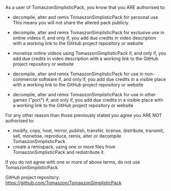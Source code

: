 As a user of TomaszonSimplisticPack, you know that you ARE authorised to:

- decompile, alter and remix TomaszonSimplisticPack for personal use. This means you will not share the altered pack publicly.

- decompile, alter and remix TomaszonSimplisticPack for exclusive use in online videos if, and only if, you add due credits in video description with a working link to the GitHub project repository or website

- monetise online videos using TomaszonSimplisticPack if, and only if, you add due credits in video description with a working link to the GitHub project repository or website

- decompile, alter and remix TomaszonSimplisticPack for use in non-commercial software if, and only if, you add due credits in a visible place with a working link to the GitHub project repository or website

- decompile, alter and remix TomaszonSimplisticPack for use in other games ("port") if, and only if, you add due credits in a visible place with a working link to the GitHub project repository or website

For any other reason than those previously stated you agree you ARE NOT authorised to:

- modify, copy, host, mirror, publish, transfer, license, distribute, transmit, sell, monetise, reproduce, remix, alter or decompile TomaszonSimplisticPack.
- create a remixpack, using one or more files from TomaszonSimplisticPack and redistribute it.

If you do not agree with one or more of above terms, do not use TomaszonSimplisticPack.

GitHub project repository: https://github.com/Tomaszon/TomaszonSimplisticPack
